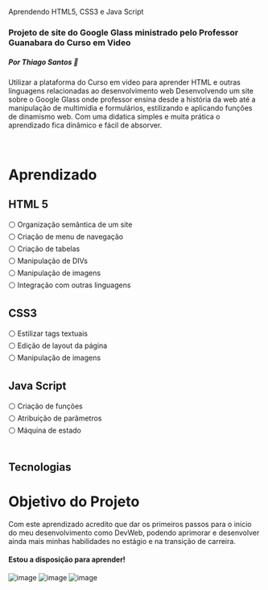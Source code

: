 
Aprendendo HTML5, CSS3 e Java Script

### Projeto de site do Google Glass ministrado pelo Professor Guanabara do Curso em Video
##### Por Thiago Santos 🖖

Utilizar a plataforma do Curso em video para aprender HTML e outras linguagens relacionadas ao desenvolvimento web
Desenvolvendo um site sobre o Google Glass onde professor ensina desde a história da web até a manipulação de multimídia e formulários, estilizando e aplicando funções de dinamismo web. Com uma didatica simples e muita prática o aprendizado fica dinâmico e fácil de absorver.
<br>
<br>
<br>
# Aprendizado

## HTML 5

:white_circle: Organização semântica de um site<br>
:white_circle: Criação de menu de navegação<br>
:white_circle: Criação de tabelas<br>
:white_circle: Manipulação de DIVs<br>
:white_circle: Manipulação de imagens<br>
:white_circle: Integração com outras linguagens<br>

## CSS3
:white_circle: Estilizar tags textuais<br>
:white_circle: Edição de layout da página<br>
:white_circle: Manipulação de imagens<br>

## Java Script
:white_circle: Criação de funções<br>
:white_circle: Atribuição de parâmetros<br>
:white_circle: Máquina de estado<br>
<br>

## Tecnologias


# Objetivo do Projeto
Com este aprendizado acredito que dar os primeiros passos para o inicio do meu desenvolvimento como DevWeb, podendo aprimorar e desenvolver ainda mais minhas habilidades no estágio e na transição de carreira.

#### Estou a disposição para aprender!

![image](https://user-images.githubusercontent.com/117207436/217629347-0807fff9-bba5-46c3-8931-640fa3937645.png)  ![image](https://user-images.githubusercontent.com/117207436/217629572-e2a26118-ceb3-4e2a-accb-6068799ccfd6.png)
  ![image](https://user-images.githubusercontent.com/117207436/217629477-15c4ccc3-decc-48de-af3a-170225f2180b.png) 
<br><br>
